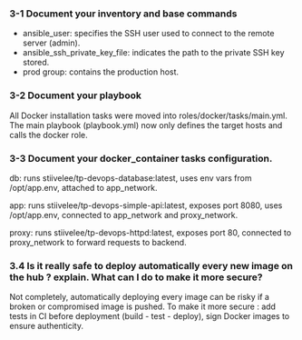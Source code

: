 ### 3-1 Document your inventory and base commands

- ansible_user: specifies the SSH user used to connect to the remote server (admin).
- ansible_ssh_private_key_file: indicates the path to the private SSH key stored.
- prod group: contains the production host.

### 3-2 Document your playbook

All Docker installation tasks were moved into roles/docker/tasks/main.yml.
The main playbook (playbook.yml) now only defines the target hosts and calls the docker role.

### 3-3 Document your docker_container tasks configuration.

db: runs stiivelee/tp-devops-database:latest, uses env vars from /opt/app.env, attached to app_network.

app: runs stiivelee/tp-devops-simple-api:latest, exposes port 8080, uses /opt/app.env, connected to app_network and proxy_network.

proxy: runs stiivelee/tp-devops-httpd:latest, exposes port 80, connected to proxy_network to forward requests to backend.

### 3.4 Is it really safe to deploy automatically every new image on the hub ? explain. What can I do to make it more secure?

Not completely, automatically deploying every image can be risky if a broken or compromised image is pushed.
To make it more secure : add tests in CI before deployment (build - test - deploy), sign Docker images to ensure authenticity.



